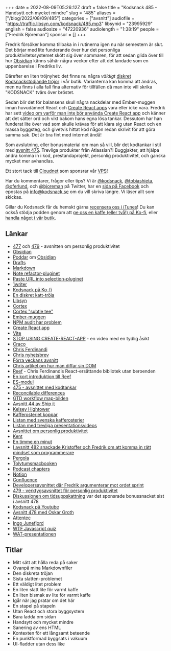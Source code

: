 +++
date = 2022-08-09T05:26:12Z
draft = false
title = "Kodsnack 485 - Handsytt och mycket mindre"
slug = "485"
aliases = ["/blog/2022/08/09/485"]
categories = ["avsnitt"]
audiofile = "https://traffic.libsyn.com/kodsnack/485.mp3"
libsynid = "23995929"
english = false
audiosize = "47220936"
audiolength = "1:38:19"
people = ["Fredrik Björeman"]
sponsor = []
+++

Fredrik försöker komma tillbaka in i rutinerna igen nu när semestern är slut. Det börjar med lite funderande över hur det personliga produktivitetssystemet skött sig över sommaren, för att sedan glida över till hur [Obsidian](https://obsidian.md/) känns såhär några veckor efter att det landade som en uppenbarelse i Fredriks liv.

Därefter en liten tröjnyhet: det finns nu några *väldigt* [diskret Kodsnackstödjande tröjor](https://kodsnack.myspreadshop.se/diskret+katt-A62ee75bbec7e3670c9e30092?productType=812&sellable=XyO9RjOnqaIrqjm7az8k-812-7&appearance=2) i vår butik. Varianterna kan komma att ändras, men nu finns i alla fall fina alternativ för tillfällen då man inte vill skrika "KODSNACK" tvärs över bröstet.

Sedan blir det för balansens skull några nackdelar med Ember-muggen innan huvudämnet React och [Create React apps](https://create-react-app.dev/) vara eller icke vara. Fredrik har sett [video om varför man inte bör använda Create React app](https://www.youtube.com/watch?v=7m14f0ZzMyY) och känner att det sätter ord och vikt bakom hans egna lösa tankar. Dessutom har han funderat lite över vad som skulle krävas för att klara sig utan React och en massa byggsteg, och givetvis hittat kod någon redan skrivit för att göra samma sak. Det är bra fint med internet ändå!

Som avslutning, eller bonusmaterial om man så vill, blir det kodtankar i stil med [avsnitt 475](https://kodsnack.se/475/). Trevliga produkter från Atlassian?! Buggjakter, att hjälpa andra komma in i kod, prestandaprojekt, personlig produktivitet, och ganska mycket mer avhandlas.

Ett stort tack till [Cloudnet](https://www.cloudnet.se) som sponsrar vår [VPS](https://en.wikipedia.org/wiki/Virtual_private_server)!

Har du kommentarer, frågor eller tips? Vi är [@kodsnack](https://www.twitter.com/kodsnack), [@tobiashieta](https://www.twitter.com/tobiashieta), [@oferlund](https://www.twitter.com/oferlund), och [@bjoreman](https://www.twitter.com/bjoreman) på Twitter, har en [sida på Facebook](https://www.facebook.com/kodsnack) och epostas på [info@kodsnack.se](mailto:info@kodsnack.se) om du vill skriva längre. Vi läser allt som skickas.

Gillar du Kodsnack får du hemskt gärna [recensera oss i iTunes](https://itunes.apple.com/se/podcast/kodsnack/id561631498?l=en)! Du kan också stödja podden genom att <a href="https://ko-fi.com/kodsnack" rel="payment">ge oss en kaffe (eller två!) på Ko-fi</a>, eller [handla något i vår butik](https://shop.spreadshirt.se/kodsnack/).

## Länkar ##
* [477](https://kodsnack.se/477/) och [479](https://kodsnack.se/479/) - avsnitten om personlig produktivitet
* [Obsidian](https://obsidian.md/)
* [Poddar](https://www.relay.fm/mpu/583) om [Obsidian](https://appstories.net/episodes/251)
* [Drafts](https://getdrafts.com/)
* [Markdown](https://daringfireball.net/projects/markdown/)
* [Note refactor-pluginet](https://github.com/lynchjames/note-refactor-obsidian)
* [Paste URL into selection-pluginet](https://github.com/denolehov/obsidian-url-into-selection)
* [1writer](https://1writerapp.com/)
* [Kodsnack på Ko-fi](https://ko-fi.com/kodsnack)
* [En diskret katt-tröja](https://kodsnack.myspreadshop.se/diskret+katt-A62ee75bbec7e3670c9e30092?productType=812&sellable=XyO9RjOnqaIrqjm7az8k-812-7&appearance=2)
* [Libsyn](https://en.wikipedia.org/wiki/Libsyn)
* [Cortex](https://www.relay.fm/cortex)
* [Cortex "subtle tee"](https://cottonbureau.com/p/W5WV6X/shirt/the-subtle-tee-and-sweater#/11766913/tee-men-standard-tee-midnight-navy-100percent-cotton-s)
* [Ember-muggen](https://ember.com/)
* [NPM audit har problem](https://overreacted.io/npm-audit-broken-by-design/)
* [Create React app](https://create-react-app.dev/)
* [Vite](https://vitejs.dev/)
* [STOP USING CREATE-REACT-APP](https://www.youtube.com/watch?v=7m14f0ZzMyY) - en video med en tydlig åsikt
* [Craco](https://github.com/dilanx/craco)
* [Chris Ferdinandi](https://twitter.com/chrisferdinandi)
* [Chris nyhetsbrev](https://gomakethings.com/)
* [Förra veckans avsnitt](https://kodsnack.se/484/)
* [Chris artikel om hur man diffar sin DOM](https://gomakethings.com/dom-diffing-with-vanilla-js/)
* [Reef](https://reefjs.com/) - Chris Ferdinandis React-ersättande bibliotek utan beroenden
* [En kort introduktion till Reef](https://gomakethings.com/mostly-vanilla-js-state-based-ui/)
* [ES-modul](https://hacks.mozilla.org/2018/03/es-modules-a-cartoon-deep-dive/)
* [475 - avsnittet med kodtankar](https://kodsnack.se/475/)
* [Reconcilable differences](https://www.relay.fm/rd/)
* [GTD workflow map-bilden](https://store.gettingthingsdone.com/GTD-Workflow-Map-p/40131.htm)
* [Avsnitt 44 av Ship it](https://changelog.com/shipit/44)
* [Kelsey Hightower](https://twitter.com/kelseyhightower)
* [Kafferosteriet koppar](https://kafferosterietkoppar.se/)
* [Listan med svenska kafferosterier](https://svenska-kafferosterier.rymdvarel.se/)
* [Listan med trevliga presentationsvideos](https://github.com/kodsnack/favorit-talks)
* [Avsnittet om personlig produktivitet](https://kodsnack.se/477/)
* [Kent](https://sv.wikipedia.org/wiki/Kent_%28musikgrupp%29)
* [En timme en minut](https://www.youtube.com/watch?v=66yt36UKbwM)
* [I avsnitt 482 snackade Kristoffer och Fredrik om att komma in rätt mindset som programmerare](https://kodsnack.se/482/)
* [Pergola](https://sv.wikipedia.org/wiki/Pergola)
* [Tolvtumsmacbooken](https://bjoreman.com/thoughts/macbook.html)
* [Podcast chapters](https://chaptersapp.com/)
* [Notion](https://en.wikipedia.org/wiki/Notion_%28productivity_software%29)
* [Confluence](https://en.wikipedia.org/wiki/Confluence_%28software%29)
* [Developersavsnittet där Fredrik argumenterar mot ordet sprint]()
* [479 - verktygsavsnittet för personlig produktivitet](https://kodsnack.se/479/)
* [Diskussionen om tidsuppskattning](https://kodsnack.se/478/) var det sponsrade bonussnacket sist i avsnitt 478
* [Kodsnack på Youtube](https://www.youtube.com/kodsnackpod)
* [Avsnitt 478 med Oskar Groth](https://kodsnack.se/478/)
* [Attentec](https://www.attentec.se/)
* [Ingo Junefjord](https://www.linkedin.com/in/ingo-junefjord-8aa16918b/)
* [WTF Javascript quiz](https://wtf-js-quiz.netlify.app/)
* [WAT-presentationen](https://www.destroyallsoftware.com/talks/wat)

## Titlar ##
* Mitt sätt att hålla reda på saker
* Ovanpå mina Markdownfiler
* Den diskreta tröjan
* Sista slatten-problemet
* Ett väldigt litet problem
* En liten slatt lite för varmt kaffe
* En liten bismak av lite för varmt kaffe
* Igår när jag pratar om det här
* En stapel på stapeln
* Utan React och stora byggsystem
* Bara ladda om sidan
* Handsytt och mycket mindre
* Sanering av ens HTML
* Kontexten för ett långsamt beteende
* En punktformad byggsats i vakuum
* UI-fladder utan dess like